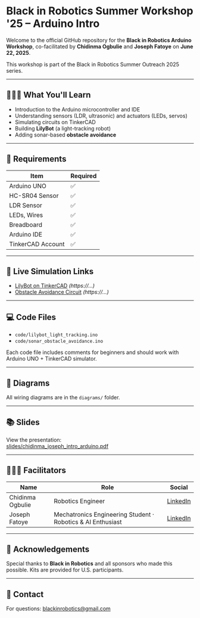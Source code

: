 # Black in Robotics Summer Workshop '25 – Arduino Intro

Welcome to the official GitHub repository for the **Black in Robotics Arduino Workshop**, co-facilitated by **Chidinma Ogbulie** and **Joseph Fatoye** on **June 22, 2025**.

This workshop is part of the Black in Robotics Summer Outreach 2025 series.

---

## 🧑🏽‍🏫 What You'll Learn

- Introduction to the Arduino microcontroller and IDE
- Understanding sensors (LDR, ultrasonic) and actuators (LEDs, servos)
- Simulating circuits on TinkerCAD
- Building **LilyBot** (a light-tracking robot)
- Adding sonar-based **obstacle avoidance**

---

## 🧰 Requirements

| Item             | Required |
|------------------|----------|
| Arduino UNO      | ✅       |
| HC-SR04 Sensor   | ✅       |
| LDR Sensor       | ✅       |
| LEDs, Wires      | ✅       |
| Breadboard       | ✅       |
| Arduino IDE      | ✅       |
| TinkerCAD Account| ✅       |

---

## 🔗 Live Simulation Links

- [LilyBot on TinkerCAD](https://tinkercad.com/...) *(https://...)*
- [Obstacle Avoidance Circuit](https://tinkercad.com/...) *(https://...)*

---

## 💻 Code Files

- `code/lilybot_light_tracking.ino`
- `code/sonar_obstacle_avoidance.ino`

Each code file includes comments for beginners and should work with Arduino UNO + TinkerCAD simulator.

---

## 🎨 Diagrams

All wiring diagrams are in the `diagrams/` folder.

---

## 📚 Slides

View the presentation:  
[slides/chidinma_joseph_intro_arduino.pdf](slides/chidinma_joseph_intro_arduino.pdf)

---

## 👨🏽‍🏫 Facilitators

| Name | Role | Social |
|------|------|--------|
| Chidinma Ogbulie | Robotics Engineer | [LinkedIn](https://www.linkedin.com/in/chidinma-ogbulie) |
| Joseph Fatoye | Mechatronics Engineering Student · Robotics & AI Enthusiast | [LinkedIn](https://www.linkedin.com/in/josephfatoye) |

---

## 🙌 Acknowledgements

Special thanks to **Black in Robotics** and all sponsors who made this possible. Kits are provided for U.S. participants.

---

## 📩 Contact

For questions: [blackinrobotics@gmail.com](mailto:blackinrobotics@gmail.com)
